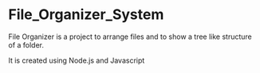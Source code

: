 # File_Organizer_System
File Organizer is a project to arrange files and to show a tree like structure of a folder.

It is created using Node.js and Javascript

